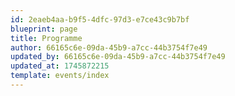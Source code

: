 ```yaml
---
id: 2eaeb4aa-b9f5-4dfc-97d3-e7ce43c9b7bf
blueprint: page
title: Programme
author: 66165c6e-09da-45b9-a7cc-44b3754f7e49
updated_by: 66165c6e-09da-45b9-a7cc-44b3754f7e49
updated_at: 1745872215
template: events/index
---
```

